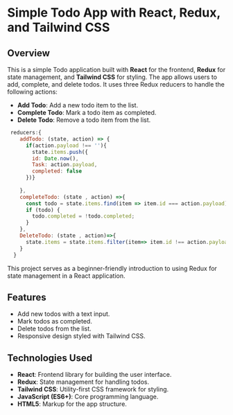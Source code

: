 # Simple Todo App with React, Redux, and Tailwind CSS

## Overview
This is a simple Todo application built with **React** for the frontend, **Redux** for state management, and **Tailwind CSS** for styling. The app allows users to add, complete, and delete todos. It uses three Redux reducers to handle the following actions:
- **Add Todo**: Add a new todo item to the list.
- **Complete Todo**: Mark a todo item as completed.
- **Delete Todo**: Remove a todo item from the list.
``` js 
 reducers:{
    addTodo: (state, action) => {
      if(action.payload !== ''){
        state.items.push({
        id: Date.now(),
        Task: action.payload,
        completed: false
      })}
      
    },
    completeTodo: (state , action) =>{
      const todo = state.items.find(item => item.id === action.payload);
      if (todo) {
        todo.completed = !todo.completed;
      }
    },
    DeleteTodo: (state , action)=>{
      state.items = state.items.filter(item=> item.id !== action.payload)
    }
  }
  ```

This project serves as a beginner-friendly introduction to using Redux for state management in a React application.

## Features
- Add new todos with a text input.
- Mark todos as completed.
- Delete todos from the list.
- Responsive design styled with Tailwind CSS.

## Technologies Used
- **React**: Frontend library for building the user interface.
- **Redux**: State management for handling todos.
- **Tailwind CSS**: Utility-first CSS framework for styling.
- **JavaScript (ES6+)**: Core programming language.
- **HTML5**: Markup for the app structure.

 
 